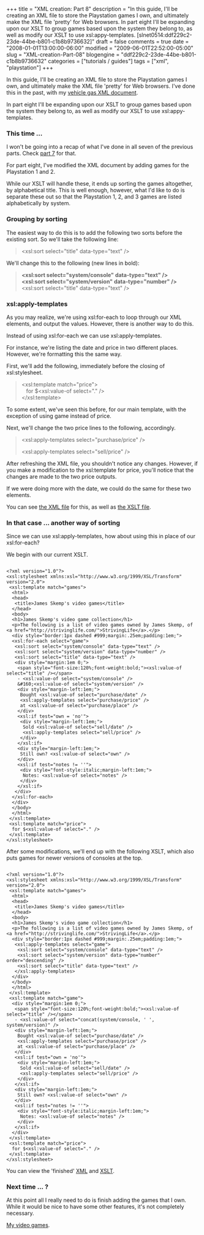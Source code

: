 +++
title = "XML creation: Part 8"
description = "In this guide, I'll be creating an XML file to store the Playstation games I own, and ultimately make the XML file 'pretty' for Web browsers. In part eight I'll be expanding upon our XSLT to group games based upon the system they belong to, as well as modify our XSLT to use xsl:appy-templates. [slnet0514:ddf229c2-23de-44be-b801-c1b8b9736632]"
draft = false
comments = true
date = "2008-01-01T13:00:00-06:00"
modified = "2009-06-01T22:52:00-05:00"
slug = "XML-creation-Part-08"
blogengine = "ddf229c2-23de-44be-b801-c1b8b9736632"
categories = ["tutorials / guides"]
tags = ["xml", "playstation"]
+++

<p>In this guide, I'll be creating an XML file to store the Playstation games I own, and ultimately make the XML file 'pretty' for Web browsers. I've done this in the past, with my <a href="http://jamesrskemp.net/vehicle_gas.xml" target="_blank">vehicle gas XML document</a>.</p>
<div class="note">
<p>In part eight I'll be expanding upon our XSLT to group games based upon the system they belong to, as well as modify our XSLT to use xsl:appy-templates.</p>
</div>
<h3>This time ...</h3>
<p>I won't be going into a recap of what I've done in all seven of the previous parts. Check <a href="/words/post/XML-creation-Part-07.aspx" target="_blank">part 7</a> for that.</p>
<p>For part eight, I've modified the XML document by adding games for the Playstation 1 and 2.</p>
<p>While our XSLT will handle these, it ends up sorting the games altogether, by alphabetical title. This is well enough, however, what I'd like to do is separate these out so that the Playstation 1, 2, and 3 games are listed alphabetically by system.</p>
<h3>Grouping by sorting</h3>
<p>The easiest way to do this is to add the following two sorts before the existing sort. So we'll take the following line:</p>
<blockquote>
<p>&lt;xsl:sort select="title" data-type="text" /&gt;</p>
</blockquote>
<p>We'll change this to the following (new lines in bold):</p>
<blockquote>
<p><strong>&lt;xsl:sort select="system/console" data-type="text" /&gt;<br />&lt;xsl:sort select="system/version" data-type="number" /&gt;</strong><br />&lt;xsl:sort select="title" data-type="text" /&gt;</p>
</blockquote>
<h3>xsl:apply-templates</h3>
<p>As you may realize, we're using xsl:for-each to loop through our XML elements, and output the values. However, there is another way to do this.</p>
<p>Instead of using xsl:for-each we can use xsl:apply-templates.</p>
<p>For instance, we're listing the date and price in two different places. However, we're formatting this the same way.</p>
<p>First, we'll&nbsp;add the following, immediately before the closing of xsl:stylesheet.</p>
<blockquote>
<p>&lt;xsl:template match="price"&gt;<br />&nbsp;&nbsp; for $&lt;xsl:value-of select="." /&gt;<br />&lt;/xsl:template&gt;</p>
</blockquote>
<p>To some extent, we've seen this before, for our main template, with the exception of using game instead of price.</p>
<p>Next, we'll change the two price lines to the following, accordingly.</p>
<blockquote>
<p>&lt;xsl:apply-templates select="purchase/price" /&gt;</p>
<p>&lt;xsl:apply-templates select="sell/price" /&gt;</p>
</blockquote>
<p>After refreshing the XML file, you shouldn't notice any changes. However, if you make a modification to the xsl:template for price, you'll notice that the changes are made to the two price outputs.</p>
<p>If we were doing more with the date, we could do the same for these two elements.</p>
<p>You can see <a href="http://strivinglife.com/files/xml_creation/part8.xml" target="_blank">the XML file</a> for this, as well as <a href="http://strivinglife.com/files/xml_creation/part8.xslt" target="_blank">the XSLT file</a>.</p>
<h3>In that case ... another way of sorting</h3>
<p>Since we can use xsl:apply-templates, how about using this in place of our xsl:for-each?</p>
<p>We begin with our current XSLT.</p>
<pre class="code"><code class="xml">
&lt;?xml version="1.0"?&gt;
&lt;xsl:stylesheet xmlns:xsl="http://www.w3.org/1999/XSL/Transform" version="2.0"&gt;
&nbsp;&lt;xsl:template match="games"&gt;
&nbsp;&nbsp;&lt;html&gt;
&nbsp;&nbsp;&lt;head&gt;
&nbsp;&nbsp;&nbsp;&lt;title&gt;James Skemp's video games&lt;/title&gt;
&nbsp;&nbsp;&lt;/head&gt;
&nbsp;&nbsp;&lt;body&gt;
&nbsp;&nbsp;&lt;h1&gt;James Skemp's video game collection&lt;/h1&gt;
&nbsp;&nbsp;&lt;p&gt;The following is a list of video games owned by James Skemp, of &lt;a href="http://strivinglife.com/"&gt;StrivingLife&lt;/a&gt;.&lt;/p&gt;
&nbsp;&nbsp;&lt;div style="border:1px dashed #999;margin:.25em;padding:1em;"&gt;
&nbsp;&nbsp;&lt;xsl:for-each select="game"&gt;
&nbsp;&nbsp;&nbsp;&lt;xsl:sort select="system/console" data-type="text" /&gt;
&nbsp;&nbsp;&nbsp;&lt;xsl:sort select="system/version" data-type="number" /&gt;
&nbsp;&nbsp;&nbsp;&lt;xsl:sort select="title" data-type="text" /&gt;
&nbsp;&nbsp;&nbsp;&lt;div style="margin:1em 0;"&gt;
&nbsp;&nbsp;&nbsp;&nbsp;&lt;span style="font-size:120%;font-weight:bold;"&gt;&lt;xsl:value-of select="title" /&gt;&lt;/span&gt;
&nbsp;&nbsp;&nbsp;&nbsp;- &lt;xsl:value-of select="system/console" /&gt;
&nbsp;&nbsp;&nbsp;&nbsp;&amp;#160;&lt;xsl:value-of select="system/version" /&gt;
&nbsp;&nbsp;&nbsp;&nbsp;&lt;div style="margin-left:1em;"&gt;
&nbsp;&nbsp;&nbsp;&nbsp;&nbsp;Bought &lt;xsl:value-of select="purchase/date" /&gt;
&nbsp;&nbsp;&nbsp;&nbsp;&nbsp;&lt;xsl:apply-templates select="purchase/price" /&gt;
&nbsp;&nbsp;&nbsp;&nbsp;&nbsp;at &lt;xsl:value-of select="purchase/place" /&gt;
&nbsp;&nbsp;&nbsp;&nbsp;&lt;/div&gt;
&nbsp;&nbsp;&nbsp;&nbsp;&lt;xsl:if test="own = 'no'"&gt;
&nbsp;&nbsp;&nbsp;&nbsp;&nbsp;&lt;div style="margin-left:1em;"&gt;
&nbsp;&nbsp;&nbsp;&nbsp;&nbsp;&nbsp;Sold &lt;xsl:value-of select="sell/date" /&gt;
&nbsp;&nbsp;&nbsp;&nbsp;&nbsp;&nbsp;&lt;xsl:apply-templates select="sell/price" /&gt;
&nbsp;&nbsp;&nbsp;&nbsp;&nbsp;&lt;/div&gt;
&nbsp;&nbsp;&nbsp;&nbsp;&lt;/xsl:if&gt;
&nbsp;&nbsp;&nbsp;&nbsp;&lt;div style="margin-left:1em;"&gt;
&nbsp;&nbsp;&nbsp;&nbsp;&nbsp;Still own? &lt;xsl:value-of select="own" /&gt;
&nbsp;&nbsp;&nbsp;&nbsp;&lt;/div&gt;
&nbsp;&nbsp;&nbsp;&nbsp;&lt;xsl:if test="notes != ''"&gt;
&nbsp;&nbsp;&nbsp;&nbsp;&nbsp;&lt;div style="font-style:italic;margin-left:1em;"&gt;
&nbsp;&nbsp;&nbsp;&nbsp;&nbsp;&nbsp;Notes: &lt;xsl:value-of select="notes" /&gt;
&nbsp;&nbsp;&nbsp;&nbsp;&nbsp;&lt;/div&gt;
&nbsp;&nbsp;&nbsp;&nbsp;&lt;/xsl:if&gt;
&nbsp;&nbsp;&nbsp;&lt;/div&gt;
&nbsp;&nbsp;&lt;/xsl:for-each&gt;
&nbsp;&nbsp;&lt;/div&gt;
&nbsp;&nbsp;&lt;/body&gt;
&nbsp;&nbsp;&lt;/html&gt;
&nbsp;&lt;/xsl:template&gt;
&nbsp;&lt;xsl:template match="price"&gt;
&nbsp;&nbsp;for $&lt;xsl:value-of select="." /&gt;
&nbsp;&lt;/xsl:template&gt;
&lt;/xsl:stylesheet&gt;&nbsp;
</code></pre>
<p>After some modifications, we'll end up with the following XSLT, which also puts games for newer versions of consoles at the top.</p>
<pre class="code"><code class="xml">
&lt;?xml version="1.0"?&gt;
&lt;xsl:stylesheet xmlns:xsl="http://www.w3.org/1999/XSL/Transform" version="2.0"&gt;
&nbsp;&lt;xsl:template match="games"&gt;
&nbsp;&nbsp;&lt;html&gt;
&nbsp;&nbsp;&lt;head&gt;
&nbsp;&nbsp;&nbsp;&lt;title&gt;James Skemp's video games&lt;/title&gt;
&nbsp;&nbsp;&lt;/head&gt;
&nbsp;&nbsp;&lt;body&gt;
&nbsp;&nbsp;&lt;h1&gt;James Skemp's video game collection&lt;/h1&gt;
&nbsp;&nbsp;&lt;p&gt;The following is a list of video games owned by James Skemp, of &lt;a href="http://strivinglife.com/"&gt;StrivingLife&lt;/a&gt;.&lt;/p&gt;
&nbsp;&nbsp;&lt;div style="border:1px dashed #999;margin:.25em;padding:1em;"&gt;
&nbsp;&nbsp;&nbsp;&lt;xsl:apply-templates select="game"&gt;
&nbsp;&nbsp;&nbsp;&nbsp;&lt;xsl:sort select="system/console" data-type="text" /&gt;
&nbsp;&nbsp;&nbsp;&nbsp;&lt;xsl:sort select="system/version" data-type="number" order="descending" /&gt;
&nbsp;&nbsp;&nbsp;&nbsp;&lt;xsl:sort select="title" data-type="text" /&gt;
&nbsp;&nbsp;&nbsp;&lt;/xsl:apply-templates&gt;
&nbsp;&nbsp;&lt;/div&gt;
&nbsp;&nbsp;&lt;/body&gt;
&nbsp;&nbsp;&lt;/html&gt;
&nbsp;&lt;/xsl:template&gt;
&nbsp;&lt;xsl:template match="game"&gt;
&nbsp;&nbsp;&lt;div style="margin:1em 0;"&gt;
&nbsp;&nbsp;&nbsp;&lt;span style="font-size:120%;font-weight:bold;"&gt;&lt;xsl:value-of select="title" /&gt;&lt;/span&gt;
&nbsp;&nbsp;&nbsp;- &lt;xsl:value-of select="concat(system/console, ' ', system/version)" /&gt;
&nbsp;&nbsp;&nbsp;&lt;div style="margin-left:1em;"&gt;
&nbsp;&nbsp;&nbsp;&nbsp;Bought &lt;xsl:value-of select="purchase/date" /&gt;
&nbsp;&nbsp;&nbsp;&nbsp;&lt;xsl:apply-templates select="purchase/price" /&gt;
&nbsp;&nbsp;&nbsp;&nbsp;at &lt;xsl:value-of select="purchase/place" /&gt;
&nbsp;&nbsp;&nbsp;&lt;/div&gt;
&nbsp;&nbsp;&nbsp;&lt;xsl:if test="own = 'no'"&gt;
&nbsp;&nbsp;&nbsp;&nbsp;&lt;div style="margin-left:1em;"&gt;
&nbsp;&nbsp;&nbsp;&nbsp;&nbsp;Sold &lt;xsl:value-of select="sell/date" /&gt;
&nbsp;&nbsp;&nbsp;&nbsp;&nbsp;&lt;xsl:apply-templates select="sell/price" /&gt;
&nbsp;&nbsp;&nbsp;&nbsp;&lt;/div&gt;
&nbsp;&nbsp;&nbsp;&lt;/xsl:if&gt;
&nbsp;&nbsp;&nbsp;&lt;div style="margin-left:1em;"&gt;
&nbsp;&nbsp;&nbsp;&nbsp;Still own? &lt;xsl:value-of select="own" /&gt;
&nbsp;&nbsp;&nbsp;&lt;/div&gt;
&nbsp;&nbsp;&nbsp;&lt;xsl:if test="notes != ''"&gt;
&nbsp;&nbsp;&nbsp;&nbsp;&lt;div style="font-style:italic;margin-left:1em;"&gt;
&nbsp;&nbsp;&nbsp;&nbsp;&nbsp;Notes: &lt;xsl:value-of select="notes" /&gt;
&nbsp;&nbsp;&nbsp;&nbsp;&lt;/div&gt;
&nbsp;&nbsp;&nbsp;&lt;/xsl:if&gt;
&nbsp;&nbsp;&lt;/div&gt;
&nbsp;&lt;/xsl:template&gt;
&nbsp;&lt;xsl:template match="price"&gt;
&nbsp;&nbsp;for $&lt;xsl:value-of select="." /&gt;
&nbsp;&lt;/xsl:template&gt;
&lt;/xsl:stylesheet&gt;
</code></pre>
<p>You can view the 'finished' <a href="http://strivinglife.com/files/xml_creation/part8-2.xml" target="_blank">XML</a> and <a href="http://strivinglife.com/files/xml_creation/part8-2.xslt" target="_blank">XSLT</a>.</p>
<h3>Next time ... ?</h3>
<p>At this point all I really need to do is finish adding the games that I own. While it would be nice to have some other features, it's not completely necessary.</p>
<p><a href="http://jamesrskemp.net/video_games.xml" target="_blank">My video games</a>.</p>
